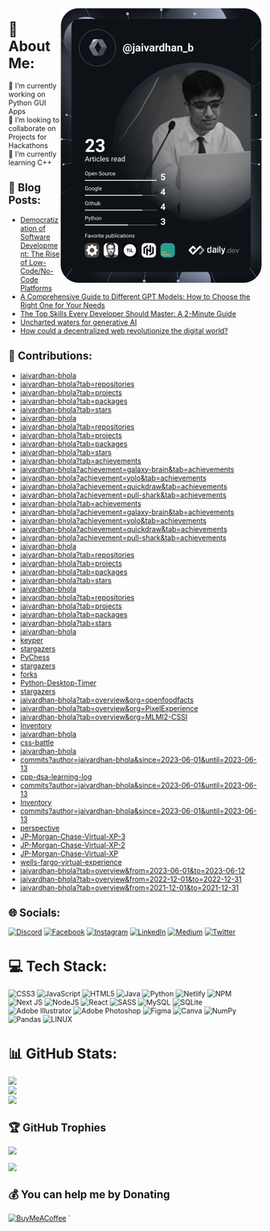 <a href="https://app.daily.dev/jaivardhan_b"><img src="https://github.com/jaivardhan-bhola/jaivardhan-bhola/blob/main/devcard.svg" width="400" alt="Jaivardhan Bhola's Dev Card" align="right"/></a> 
# 💫 About Me:
🔭 I’m currently working on Python GUI Apps<br>👯 I’m looking to collaborate on Projects for Hackathons<br>🌱 I’m currently learning C++<br>
## 📝 Blog Posts:
<!-- BLOG-POST-LIST:START -->
- [Democratization of Software Development: The Rise of Low-Code/No-Code Platforms](https://medium.com/@jaivardhan.bhola/democratization-of-software-development-the-rise-of-low-code-no-code-platforms-e978f53f1d3?source=rss-ae56e9aa6c16------2)
- [A Comprehensive Guide to Different GPT Models: How to Choose the Right One for Your Needs](https://medium.com/@jaivardhan.bhola/a-comprehensive-guide-to-different-gpt-models-how-to-choose-the-right-one-for-your-needs-547e1559e542?source=rss-ae56e9aa6c16------2)
- [The Top Skills Every Developer Should Master: A 2-Minute Guide](https://medium.com/@jaivardhan.bhola/the-top-skills-every-developer-should-master-a-3-minute-guide-7600109237d5?source=rss-ae56e9aa6c16------2)
- [Uncharted waters for generative AI](https://medium.com/@jaivardhan.bhola/uncharted-waters-for-generative-ai-aeb0770a8826?source=rss-ae56e9aa6c16------2)
- [How could a decentralized web revolutionize the digital world?](https://medium.com/@jaivardhan.bhola/how-could-a-decentralized-web-revolutionize-the-digital-world-efbc0e5f948a?source=rss-ae56e9aa6c16------2)
<!-- BLOG-POST-LIST:END -->

## 🤝 Contributions:
<!-- CONTRIBUTION-LIST:START -->
- [jaivardhan-bhola](/jaivardhan-bhola)
- [jaivardhan-bhola?tab=repositories](/jaivardhan-bhola?tab=repositories)
- [jaivardhan-bhola?tab=projects](/jaivardhan-bhola?tab=projects)
- [jaivardhan-bhola?tab=packages](/jaivardhan-bhola?tab=packages)
- [jaivardhan-bhola?tab=stars](/jaivardhan-bhola?tab=stars)
- [jaivardhan-bhola](/jaivardhan-bhola)
- [jaivardhan-bhola?tab=repositories](/jaivardhan-bhola?tab=repositories)
- [jaivardhan-bhola?tab=projects](/jaivardhan-bhola?tab=projects)
- [jaivardhan-bhola?tab=packages](/jaivardhan-bhola?tab=packages)
- [jaivardhan-bhola?tab=stars](/jaivardhan-bhola?tab=stars)
- [jaivardhan-bhola?tab=achievements](/jaivardhan-bhola?tab=achievements)
- [jaivardhan-bhola?achievement=galaxy-brain&tab=achievements](/jaivardhan-bhola?achievement=galaxy-brain&tab=achievements)
- [jaivardhan-bhola?achievement=yolo&tab=achievements](/jaivardhan-bhola?achievement=yolo&tab=achievements)
- [jaivardhan-bhola?achievement=quickdraw&tab=achievements](/jaivardhan-bhola?achievement=quickdraw&tab=achievements)
- [jaivardhan-bhola?achievement=pull-shark&tab=achievements](/jaivardhan-bhola?achievement=pull-shark&tab=achievements)
- [jaivardhan-bhola?tab=achievements](/jaivardhan-bhola?tab=achievements)
- [jaivardhan-bhola?achievement=galaxy-brain&tab=achievements](/jaivardhan-bhola?achievement=galaxy-brain&tab=achievements)
- [jaivardhan-bhola?achievement=yolo&tab=achievements](/jaivardhan-bhola?achievement=yolo&tab=achievements)
- [jaivardhan-bhola?achievement=quickdraw&tab=achievements](/jaivardhan-bhola?achievement=quickdraw&tab=achievements)
- [jaivardhan-bhola?achievement=pull-shark&tab=achievements](/jaivardhan-bhola?achievement=pull-shark&tab=achievements)
- [jaivardhan-bhola](/jaivardhan-bhola)
- [jaivardhan-bhola?tab=repositories](/jaivardhan-bhola?tab=repositories)
- [jaivardhan-bhola?tab=projects](/jaivardhan-bhola?tab=projects)
- [jaivardhan-bhola?tab=packages](/jaivardhan-bhola?tab=packages)
- [jaivardhan-bhola?tab=stars](/jaivardhan-bhola?tab=stars)
- [jaivardhan-bhola](/jaivardhan-bhola)
- [jaivardhan-bhola?tab=repositories](/jaivardhan-bhola?tab=repositories)
- [jaivardhan-bhola?tab=projects](/jaivardhan-bhola?tab=projects)
- [jaivardhan-bhola?tab=packages](/jaivardhan-bhola?tab=packages)
- [jaivardhan-bhola?tab=stars](/jaivardhan-bhola?tab=stars)
- [jaivardhan-bhola](/jaivardhan-bhola/jaivardhan-bhola)
- [keyper](/jaivardhan-bhola/keyper)
- [stargazers](/jaivardhan-bhola/keyper/stargazers)
- [PyChess](/jaivardhan-bhola/PyChess)
- [stargazers](/jaivardhan-bhola/PyChess/stargazers)
- [forks](/jaivardhan-bhola/PyChess/forks)
- [Python-Desktop-Timer](/jaivardhan-bhola/Python-Desktop-Timer)
- [stargazers](/jaivardhan-bhola/Python-Desktop-Timer/stargazers)
- [jaivardhan-bhola?tab=overview&org=openfoodfacts](/jaivardhan-bhola?tab=overview&org=openfoodfacts)
- [jaivardhan-bhola?tab=overview&org=PixelExperience](/jaivardhan-bhola?tab=overview&org=PixelExperience)
- [jaivardhan-bhola?tab=overview&org=MLMI2-CSSI](/jaivardhan-bhola?tab=overview&org=MLMI2-CSSI)
- [Inventory](/jaivardhan-bhola/Inventory)
- [jaivardhan-bhola](/jaivardhan-bhola/jaivardhan-bhola)
- [css-battle](/jaivardhan-bhola/css-battle)
- [jaivardhan-bhola](/jaivardhan-bhola/jaivardhan-bhola)
- [commits?author=jaivardhan-bhola&since=2023-06-01&until=2023-06-13](/jaivardhan-bhola/jaivardhan-bhola/commits?author=jaivardhan-bhola&since=2023-06-01&until=2023-06-13)
- [cpp-dsa-learning-log](/jaivardhan-bhola/cpp-dsa-learning-log)
- [commits?author=jaivardhan-bhola&since=2023-06-01&until=2023-06-13](/jaivardhan-bhola/cpp-dsa-learning-log/commits?author=jaivardhan-bhola&since=2023-06-01&until=2023-06-13)
- [Inventory](/jaivardhan-bhola/Inventory)
- [commits?author=jaivardhan-bhola&since=2023-06-01&until=2023-06-13](/jaivardhan-bhola/Inventory/commits?author=jaivardhan-bhola&since=2023-06-01&until=2023-06-13)
- [perspective](/jaivardhan-bhola/perspective)
- [JP-Morgan-Chase-Virtual-XP-3](/jaivardhan-bhola/JP-Morgan-Chase-Virtual-XP-3)
- [JP-Morgan-Chase-Virtual-XP-2](/jaivardhan-bhola/JP-Morgan-Chase-Virtual-XP-2)
- [JP-Morgan-Chase-Virtual-XP](/jaivardhan-bhola/JP-Morgan-Chase-Virtual-XP)
- [wells-fargo-virtual-experience](/jaivardhan-bhola/wells-fargo-virtual-experience)
- [jaivardhan-bhola?tab=overview&from=2023-06-01&to=2023-06-12](/jaivardhan-bhola?tab=overview&from=2023-06-01&to=2023-06-12)
- [jaivardhan-bhola?tab=overview&from=2022-12-01&to=2022-12-31](/jaivardhan-bhola?tab=overview&from=2022-12-01&to=2022-12-31)
- [jaivardhan-bhola?tab=overview&from=2021-12-01&to=2021-12-31](/jaivardhan-bhola?tab=overview&from=2021-12-01&to=2021-12-31)
<!-- CONTRIBUTION-LIST:END -->


## 🌐 Socials:
[![Discord](https://img.shields.io/badge/Discord-%237289DA.svg?logo=discord&logoColor=white&style=for-the-badge)](https://discordapp.com/users/1047930956809502802) [![Facebook](https://img.shields.io/badge/Facebook-%231877F2.svg?logo=Facebook&logoColor=white&style=for-the-badge)](https://facebook.com/jaivardhan.bhola) [![Instagram](https://img.shields.io/badge/Instagram-%23E4405F.svg?logo=Instagram&logoColor=white&style=for-the-badge)](https://instagram.com/jaivardhan_b) [![LinkedIn](https://img.shields.io/badge/LinkedIn-%230077B5.svg?logo=linkedin&logoColor=white&style=for-the-badge)](https://linkedin.com/in/jaivardhan-bhola) [![Medium](https://img.shields.io/badge/Medium-12100E?logo=medium&logoColor=white&style=for-the-badge)](https://medium.com/@jaivardhan.bhola) [![Twitter](https://img.shields.io/badge/Twitter-%231DA1F2.svg?logo=Twitter&logoColor=white&style=for-the-badge)](https://twitter.com/BholaJaivardhan) 

# 💻 Tech Stack:
![CSS3](https://img.shields.io/badge/css3-%231572B6.svg?style=for-the-badge&logo=css3&logoColor=white) ![JavaScript](https://img.shields.io/badge/javascript-%23323330.svg?style=for-the-badge&logo=javascript&logoColor=%23F7DF1E) ![HTML5](https://img.shields.io/badge/html5-%23E34F26.svg?style=for-the-badge&logo=html5&logoColor=white) ![Java](https://img.shields.io/badge/java-%23ED8B00.svg?style=for-the-badge&logo=java&logoColor=white) ![Python](https://img.shields.io/badge/python-3670A0?style=for-the-badge&logo=python&logoColor=ffdd54) ![Netlify](https://img.shields.io/badge/netlify-%23000000.svg?style=for-the-badge&logo=netlify&logoColor=#00C7B7) ![NPM](https://img.shields.io/badge/NPM-%23000000.svg?style=for-the-badge&logo=npm&logoColor=white) ![Next JS](https://img.shields.io/badge/Next-black?style=for-the-badge&logo=next.js&logoColor=white) ![NodeJS](https://img.shields.io/badge/node.js-6DA55F?style=for-the-badge&logo=node.js&logoColor=white) ![React](https://img.shields.io/badge/react-%2320232a.svg?style=for-the-badge&logo=react&logoColor=%2361DAFB) ![SASS](https://img.shields.io/badge/SASS-hotpink.svg?style=for-the-badge&logo=SASS&logoColor=white) ![MySQL](https://img.shields.io/badge/mysql-%2300f.svg?style=for-the-badge&logo=mysql&logoColor=white) ![SQLite](https://img.shields.io/badge/sqlite-%2307405e.svg?style=for-the-badge&logo=sqlite&logoColor=white) ![Adobe Illustrator](https://img.shields.io/badge/adobeillustrator-%23FF9A00.svg?style=for-the-badge&logo=adobeillustrator&logoColor=white) ![Adobe Photoshop](https://img.shields.io/badge/adobephotoshop-%2331A8FF.svg?style=for-the-badge&logo=adobephotoshop&logoColor=white) 	![Figma](https://img.shields.io/badge/figma-%23F24E1E.svg?style=for-the-badge&logo=figma&logoColor=white) ![Canva](https://img.shields.io/badge/Canva-%2300C4CC.svg?style=for-the-badge&logo=Canva&logoColor=white) ![NumPy](https://img.shields.io/badge/numpy-%23013243.svg?style=for-the-badge&logo=numpy&logoColor=white) ![Pandas](https://img.shields.io/badge/pandas-%23150458.svg?style=for-the-badge&logo=pandas&logoColor=white) ![LINUX](https://img.shields.io/badge/Linux-FCC624?style=for-the-badge&logo=linux&logoColor=black)
# 📊 GitHub Stats:
![](https://github-readme-stats.vercel.app/api?username=jaivardhan-bhola&theme=merko&hide_border=true&include_all_commits=true&count_private=true)<br/>
![](https://github-readme-streak-stats.herokuapp.com/?user=jaivardhan-bhola&theme=merko&hide_border=true)<br/>
![](https://github-readme-stats.vercel.app/api/top-langs/?username=jaivardhan-bhola&theme=merko&hide_border=true&include_all_commits=true&count_private=true&layout=compact)

## 🏆 GitHub Trophies
![](https://github-profile-trophy.vercel.app/?username=jaivardhan-bhola&theme=dracula&no-frame=false&no-bg=true&margin-w=4)


[![](https://visitcount.itsvg.in/api?id=jaivardhan-bhola&icon=0&color=3)](https://visitcount.itsvg.in)

  ## 💰 You can help me by Donating
  [![BuyMeACoffee](https://img.shields.io/badge/Buy%20Me%20a%20Coffee-ffdd00?style=for-the-badge&logo=buy-me-a-coffee&logoColor=black)](https://buymeacoffee.com/jaivardhan) 
`